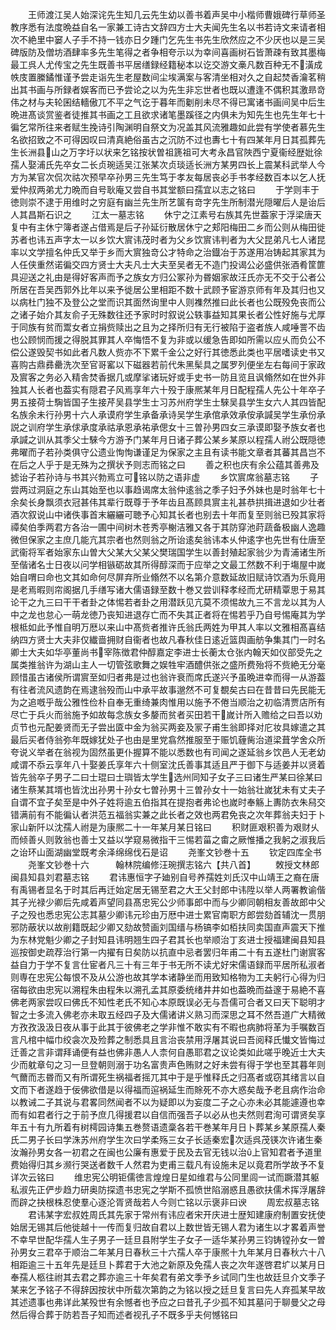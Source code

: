 <!-- { "loadSidebar": true } -->
　　王师渡江吴人始深诧先生知几云先生幼以善书着声吴中小楷师曹娥碑行草师圣教序悉有法度晩益自名一家兼工诗古文辞四方士大夫闻先生名以书若诗文来请者相次不絶里中窭人子手不持一钱亦日夕踵门乞先生书先生欣然应之不少厌也以是三吴碑版防及僧坊酒肆率多先生笔得之者争相夸示以为幸间喜画树石皆萧疎有致其墨梅最工呉人尤传宝之先生既善书平居缮録经籍秘本以讫交游文槀凡数百种无不潢成帙庋置縢鐍惟谨予尝走诣先生老屋数间尘埃满案与客清坐相对久之自起焚香瀹茗稍出其书画与所録者娱客而已予尝论之以为先生非忘世者也既以遭逢不偶积其激昻竒伟之材与夫轮囷结轖傲兀不平之气讫于暮年而劖削未尽不得已寓诸书画间吴中后生晩进髙谈赏鉴者徒推其书画之工且欲求诸笔墨蹊径之内俱未为知先生也先生年七十徧乞常所往来者赋生挽诗引陶渊明自祭文为况盖其风流雅趣如此尝有学使者慕先生名欲招致之不可得因叹曰清真絶俗虽古之沉防不过也夀七十有四某年月日其孤葬先生长洲县山之万字圩以状来乞铭按状曽祖篪祖可大考永昌官陜西宁夏衞经歴妣徐孺人娶浦氏先卒女二长贞琬适吴江张某次贞琰适长洲方某男四长上震某科武举人今方为某官次侃次祜次预早卒孙男三先生笃于孝友每居丧必手书孝经数百本以乞人抚爱仲叔两弟尤力晩而自号耿庵又尝自书其堂额曰孺宜以志之铭曰
　　于学则丰于徳则崇不逮于用维时之穷庭有幽兰先生所艺箧有竒字先生所制潜光隠曜后人是诒后人其昌斯石识之
　　江太一墓志铭
　　休宁之江素号右族其先世葢家于浮梁唐天复中有主休宁簿者遂占借焉是后子孙延衍散居休宁之郏阳梅田二乡而公则从梅田徙苏者也讳五声字太一以乡饮大賔讳茂时者为父乡饮賔讳判者为大父昆弟凡七人诸昆率以文学擅名仲氏又举于乡而大賔独竒公才特命之治鐡冶于苏遂用冶铸起其家其为人任侠重然诺徧交四方贤士大夫凡士大夫至吴者无不造门投谒公必盛供张酒肴筐篚具迎送之礼由是得好客声而予之族女方归公冢孙为昬姻家故汪氏亦无不交于公者公所居在吾吴西郭外比年以来予徙居公里相距不数十武顾予宦游京师有年及其归也又以病杜门独不及登公之堂而识其面然询里中人则襍然推曰此长者也公既殁免丧而公之诸子始介其友俞子无殊数往还予家时时叙说公轶事益知其果长者公性好施与尤厚于同族有贫而鬻女者立捐赀赎出之且为之择所归有无行被陷于盗者族人咸唾詈不齿也公顾悯而援之得脱其罪其人卒悔悟不复为非或以缓急告即如所需以应乆而负公不偿公遂毁契书如此者凡数人赀亦不下累千金公之好行其徳悉此类也平居嗜读史书又喜购古鼎彞罍洗次至官哥窰以下磁器若前代朱黑髤具之属罗列便坐左右每间于家政及賔客之务必入精舎焚香据几或摩挲诸玩好或手史书一防且览且讽翛然如在世外非独其人长者也葢实有隠君子风焉享年六十殁于康熈某年月日配程孺人先公十年卒子男五接荷士騊皆国子生接芹吴县学生士习苏州府学生士騋吴县学生女六人其四皆配名族余未行孙男十六人承谟府学生承备承诗吴学生承倌承效承侒承諴吴学生承份承説之训府学生承俅承度承祜承恩承祐承偲女十三曽孙男四女三承谟即娶予族女者也承諴之训从其季父士騋今方游予门某年月日诸子葬公某乡某原以程孺人祔公既隠徳弗曜而子若孙类俱守公遗业恂恂谦谨足为保家之主且有读书能文章者其蕃其昌岂不在后之人乎于是无殊为之撰状予则志而铭之曰
　　善之积也庆有余公蕴其善弗及摅诒子若孙诗与书其兴勃焉立可铭以防之语非虚
　　乡饮賔席翁墓志铭
　　子尝两过洞庭之东山其始至也以事趋谒席太翁仲逺翁之季子妇予外妹也是时翁年七十余矣长身飘须衣冠甚伟其辈行既尊于予年齿且髙顾具賔主礼甚恭拱揖进退如少壮者酒次叙说山中诸佚事首末纚纚可聴予心知其长者也别去十年而复至则翁已殁其家将禫矣伯季两君方各治一圃中间树木苍秀亭榭洁雅又各于其防穿池莳蔬备极幽人逸趣微但保家之主庶几能亢其宗者也然则翁之所诒逺矣翁讳本乆仲逺字也先世有仕唐至武衞将军者始家东山曽大父某大父某父樊瑞国学生以善封殖起家翁少为青浦诸生所至偕诸名士日夜以问学相镞砺故其所得醇深而于应举之文最工然数不利于塲屋中嵗始自喟曰命也文其如命何尽屏弃所业翛然不以名第介意数延故旧赋诗饮酒为乐竟用是老焉暇则帘阁据几手缮写诸大儒语録至数十巻又尝训释孝经而尤研精覃思于易其论干之九三曰干干者卦之体惕若者卦之用潜跃见亢莫不须惕故九三不言龙以其为人中之龙也怠心一萌龙徳乃丧知进退存亡而不失其正者将在惕若乎乃自号惕庵其为学根柢如此予惟自明万厯以来山中髙赀者推许氏翁氏两姓为甲其人率以文雅相髙喜结纳四方贤士大夫非仅纎啬拥财自衞者也故凡春秋佳日逺近篮舆画舫争集其门一时名卿士大夫如华亭董尚书宰陈徴君仲醇嘉定李进士长蘅太仓张内翰天如仪部受先之属类推翁许为湖山主人一切管弦歌舞之娱牲牢酒醴供张之盛所费殆将不赀絶无分毫顾惜虽古诸侯所谓賔至如归者弗是过也翁许衰而席氏遂兴予虽晩进幸而得一从游葢有往者流风遗韵在焉逮翁殁而山中承平故事邈然不可复覩矣古曰在昔昔曰先民能无为之追嘅乎哉公雅性俭朴自奉无重绮兼肉惟用以施予不倦当顺治之初临清贾店所有尽亡于兵火而翁施予如故每念族女多嫠而贫者买田若干嵗计所入赡给之曰吾以劝贞节也元配姜贤而无子尝出匳中金为翁买两妾及冡子甫生翁即择对庀妆具嫁遣之其最后买者侍翁弥年既嫁犹处子也由是里党翕然推服至于赈饥薶胔治道梁葺学舍众所夸说义举者在翁视为固然虽更仆握算不能以悉数也有司闻之遂延翁乡饮邑人无老幼咸谓不忝云享年八十娶姜氏享年六十侧室沈氏善事其适且严于御下与适姜并以贤着皆先翁卒子男子二曰士琨曰士璵皆太学生选州同知子女子三曰诸生严某曰徐某曰诸生蔡某其壻也皆沈出孙男十孙女七曽孙男十三曽孙女十一始翁壮嵗犹未有丈夫子自谓不宜子矣至是中外子姓将逾五伯指其在提抱者弗论也嵗时奉觞上夀防衣朱舄交错满前有不能徧认者洪范五福翁实兼之此长者之效也两君免丧之次年葬翁夫妇于卜家山新阡以沈孺人祔是为康熈二十一年某月某日铭曰
　　积财匪艰积善为艰财乆而倾善乆则敦翁也善士又益以学窥易微指干三惕若菑之畬之厥惟播之我躬之淑我后之诒环山面湖幽堂既考余泽绵绵伐石是诏
　　尧峯文钞巻十五
　　钦定四库全书
　　尧峯文钞巻十六　　　翰林院编修汪琬撰志铭六【共八首】
　　敇授文林郎闽县知县刘君墓志铭
　　君讳惠恒字子廸别自号养孺姓刘氏汉中山靖王之裔在唐有禹锡者显名于时其后再迁始定居无锡至君之大王父封郎中讳陞以举人两署教谕偕其子光禄少卿后先咸着声望同县髙忠宪公少师事郎中而与少卿同朝相友善故郎中父子之殁也悉忠宪公志其墓少卿讳元珍由万厯中进士累官南职方郎尝劾首辅沈一贯朋邪防蔽状以故削籍既起少卿又劾故赞画刘国缙与杨镐李如栢扶同卖国直声震天下推为东林党魁少卿之子封知县讳明翘生四子君其长也举顺治丁亥进士授福建闽县知县巡按御史疏荐治行第一内擢有日矣防以抗直中忌者罢归年甫二十有五遂杜门谢賔客益自力于学不复言仕宦者凡三十有三年于书无所不读尤好宋儒语録而平居所私淑者则専在忠宪公每恨不及从公游也故其学本诸静坐而用致知格物为工夫躬行心得为归宿每欲由忠宪以溯程朱由程朱以溯孔孟其原委统绪井井如也葢晩而益邃于易絶不喜佛老两家尝叹曰佛氏不知性老氏不知心本原既误必无与吾儒可合者又曰天下聪明才智之士多流入佛老亦未取五经四子及大儒诸讲义熟习而深思之耳不然吾道广大精微方孜孜汲汲日夜从事于此其于彼佛老之学非惟不敢实有不暇也病肺将革为手嘱数百言凡棺中幅巾绞衾次及殓葬之制悉具且言治丧禁用浮屠其说曰吾阅释氏懴文皆悔过迁善之言非谓拜诵便有益也佛非愚人人柰何自愚耶君之议论类如此嗟乎晚近士大夫少而躭章句之习一旦登朝则溺于功名富贵声色贿财之好未尝有得于学也至其暮年则气薾而志昬而又有所谓死生祸福者摇兀其中于是乎惟释氏之归髙者或窃其绪言以自文而下者遂趋于佞佛欲借是以得福而逭祸延生而賖死不亦大惑矣哉予老且病作治命以教诫二子其说与君畧同然闻者不以为疑即以为妄度二子之心亦未必其能遽遵也幸而有如君者行之于前予庶几得援君以自信而强吾子以必从也夫然则君洵可谓贤矣享年五十有九所着有树樗园诗集五巻赘语遗稾各若干巻某年月日卜葬某乡某原孺人秦氏二男子长曰学洙苏州府学生次曰学柔殇三女子长适秦宏次适呉茂锳次许诸生秦汝瀚孙男女各一初君之在闽也公廉有惠爱于民及去官无钱以治上官知君者予道里费始得归其乡濒行哭送者数千人然君为吏甫三载凡有设施未足以竟君所学故予不复详次云铭曰
　　维忠宪公明钜儒徳言煌煌日星如维君与公同里闾一试而蹶潜其躯私淑先正俨步趋力研奥防探遗书忠宪之学斯不孤愤世陷溺惑且愚欲扶儒术挥浮屠辞而辟之抉根株忍使羣心逐沦胥贤哉若人今则亡铭以示褒非曰谀
　　周宏叔墓志铭
　　君讳某字宏叔姓周氏其先家于常州有讳应者宋开庆进士歴知建康府制置安抚使始居无锡其后他徙越十一传而复归故自君以上数世皆无锡人君为诸生以才畧着声誉不幸早世配华孺人生子男子一廷旦县附学生子女子一适华某孙男三钧铸镗孙女一曽孙男女三君卒于顺治二年某月日春秋三十六孺人卒于康熈十九年某月日春秋六十八相距逾三十五年先是廷旦卜葬君于大池之新原及免孺人丧之次年遂啓君圹以某月日奉孺人柩往祔其去君之葬亦逾三十年矣君有弟文季予乡试同门生也故廷旦介文季子某来乞予铭子不得辞因按状中所载次第韵之为铭以授之廷旦复言曰先人弃孤某早故其述遗事也弗详此某殁世有余憾者也予应之曰昔孔子少孤不知其墓问于聊曼父之母然后得合葬于防若吾子知而述者视孔子不既多乎夫何憾铭曰
